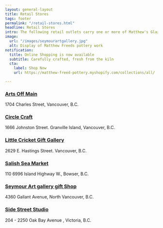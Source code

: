 ```yaml
---
layout: general-layout
title: Retail Stores
tags: footer
permalink: "/retail-stores.html"
headline: Retail Stores
intro: The following retail outlets carry one or more of Matthew's Glaze Lines
image:
  url: "/images/seymourartgallery.jpg"
  alt: Display of Matthew Freeds pottery work
notification:
  title: Online Shopping is now available
  subtitle: Carefully crafted, fresh from the kiln
  cta:
    label: Shop Now
    url: https://matthew-freed-pottery.myshopify.com/collections/all/

---
```

### [Arts Off Main](http://www.artsoffmain.ca/)

1704 Charles Street, Vancouver, B.C.

### [Circle Craft](http://ww1.circlecraft.net/)

1666 Johnston Street. Granville Island, Vancouver, B.C.

### [Little Cricket Gift Gallery](http://benee.com  "Canadian Artisan Gallery")

2629 E. Hastings Street.  Vancouver, B.C.

### [Salish Sea Market](https://salishseamarket.com/password)

110 6996 Island Highway W., Bowser, B.C.

### [Seymour Art gallery gift Shop](https://www.seymourartgallery.com/)

4360 Gallant Avenue, North Vancouver, B.C.

### [Side Street Studio](https://www.sidestreetstudio.com/)

204 - 2250 Oak Bay Avenue , Victoria, B.C.